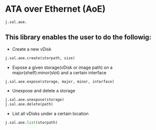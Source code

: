 # ATA over Ethernet (AoE)

```python
j.sal.aoe.
```

## This library enables the user to do the followig:

- Create a new vDisk

```python
j.sal.aoe.create(storpath, size)
```

- Expose a given storage(vDisk or image path) on a major(shelf):minor(slot) and a certain interface

```python
j.sal.aoe.expose(storage, major, minor, interface)
```

- Unexpose and delete a storage

```python
j.sal.aoe.unexpose(storage)
j.sal.aoe.delete(path)
```

- List all vDisks under a certain location

```python
j.sal.aoe.list(storpath)
```
